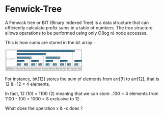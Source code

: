 # Fenwick-Tree

A Fenwick tree or BIT (Binary Indexed Tree) is a data structure that can efficiently calculate prefix sums in a table of numbers. The tree structure allows operations to be performed using only O(log n) node accesses.

This is how sums are stored in the bit array :

<img src="https://github.com/Melshine/Fenwick-Tree/blob/master/Images/fenwick%20tree.JPG?raw=true" width="50%">

For instance, bit[12] stores the sum of elements from arr[9] to arr[12], that is 12 & -12 = 4 elements.

In fact, 12 (10) = 1100 (2) meaning that we can store ..100 = 4 elements from 1100 - 100 = 1000 = 8 exclusive to 12.

What does the operation x & -x does ?
